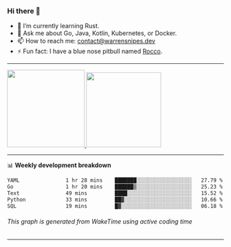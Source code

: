 ### Hi there 👋

- 🌱 I’m currently learning Rust.
- 💬 Ask me about Go, Java, Kotlin, Kubernetes, or Docker.
- 📫 How to reach me: contact@warrensnipes.dev
- ⚡ Fun fact: I have a blue nose pitbull named [Rocco](https://i.imgur.com/iLsSCKu.jpg).

-------


<a href="https://github.com/LockedThread/LockedThread">
  <img height="180em" src="https://github-readme-stats.vercel.app/api?username=LockedThread&theme=transparent&bg_color=00000000&show_icons=true&count_private=true" />
  <img height="174em" src="https://github-readme-stats.vercel.app/api/top-langs?username=LockedThread&theme=transparent&layout=compact&hide_progress=true&bg_color=00000000" />
  </a>

-------

📊 **Weekly development breakdown**
<!--START_SECTION:waka-->

```txt
YAML               1 hr 28 mins    ███████░░░░░░░░░░░░░░░░░░   27.79 %
Go                 1 hr 20 mins    ██████▒░░░░░░░░░░░░░░░░░░   25.23 %
Text               49 mins         ████░░░░░░░░░░░░░░░░░░░░░   15.52 %
Python             33 mins         ██▓░░░░░░░░░░░░░░░░░░░░░░   10.66 %
SQL                19 mins         █▓░░░░░░░░░░░░░░░░░░░░░░░   06.18 %
```

<!--END_SECTION:waka-->
###### *This graph is generated from WakeTime using active coding time*
-------
